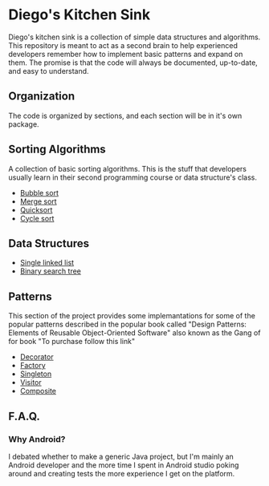 # Diego's Kitchen Sink
Diego's kitchen sink is a collection of simple data structures and algorithms. This repository is meant to act as a second brain to help experienced developers remember how to implement basic patterns and expand on them. The promise is that the code will always be documented, up-to-date, and easy to understand.

## Organization
The code is organized by sections, and each section will be in it's own package.

## Sorting Algorithms
A collection of basic sorting algorithms. This is the stuff that developers usually learn in their second programming course or data structure's class.

* [Bubble sort](https://en.wikipedia.org/wiki/Bubble_sort)
* [Merge sort](https://en.wikipedia.org/wiki/Merge_sort)
* [Quicksort](https://en.wikipedia.org/wiki/Quicksort)
* [Cycle sort](https://en.wikipedia.org/wiki/Cycle_sort)

## Data Structures
* [Single linked list](https://en.wikipedia.org/wiki/Linked_list#:~:text=In%20computer%20science%2C%20a%20linked,which%20together%20represent%20a%20sequence.)
* [Binary search tree](https://en.wikipedia.org/wiki/Binary_search_tree)

## Patterns
This section of the project provides some implemantations for some of the popular patterns described in the popular book called "Design Patterns: Elements of Reusable Object-Oriented Software" also known as the Gang of for book "To purchase follow this link"

* [Decorator](https://en.wikipedia.org/wiki/Decorator_pattern)
* [Factory](https://en.wikipedia.org/wiki/Factory_method_pattern)
* [Singleton](https://en.wikipedia.org/wiki/Singleton_pattern)
* [Visitor](https://en.wikipedia.org/wiki/Visitor_pattern)
* [Composite](https://en.wikipedia.org/wiki/Composite_pattern)

## F.A.Q.

### Why Android?
I debated whether to make a generic Java project, but I'm mainly an Android developer and the more time I spent in Android studio poking around and creating tests the more experience I get on the platform.
